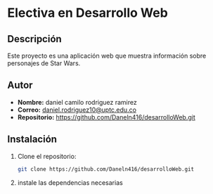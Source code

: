 # Electiva en Desarrollo Web 

## Descripción  
Este proyecto es una aplicación web que muestra información sobre personajes de Star Wars.  

## Autor  
- **Nombre:** daniel camilo rodriguez ramirez 
- **Correo:** daniel.rodriguez10@uptc.edu.co  
- **Repositorio:** https://github.com/Daneln416/desarrolloWeb.git   

## Instalación  
1. Clone el repositorio:  
   ```sh
   git clone https://github.com/Daneln416/desarrolloWeb.git

2. instale las dependencias necesarias
